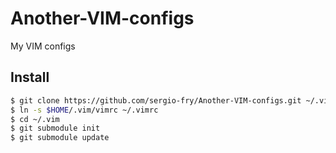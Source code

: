 # Another-VIM-configs
My VIM configs

## Install

```bash
$ git clone https://github.com/sergio-fry/Another-VIM-configs.git ~/.vim
$ ln -s $HOME/.vim/vimrc ~/.vimrc
$ cd ~/.vim
$ git submodule init
$ git submodule update
```
